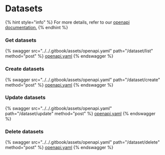 # Datasets

{% hint style="info" %}
For more details, refer to our [openapi documentation.](https://dscribe-prod-i-app-customerapi.azurewebsites.net/v1/docs/)
{% endhint %}

### Get datasets

{% swagger src="../../.gitbook/assets/openapi.yaml" path="/dataset/list" method="post" %}
[openapi.yaml](../../.gitbook/assets/openapi.yaml)
{% endswagger %}

### Create datasets

{% swagger src="../../.gitbook/assets/openapi.yaml" path="/dataset/create" method="post" %}
[openapi.yaml](../../.gitbook/assets/openapi.yaml)
{% endswagger %}

### Update datasets

{% swagger src="../../.gitbook/assets/openapi.yaml" path="/dataset/update" method="post" %}
[openapi.yaml](../../.gitbook/assets/openapi.yaml)
{% endswagger %}

### Delete datasets

{% swagger src="../../.gitbook/assets/openapi.yaml" path="/dataset/delete" method="post" %}
[openapi.yaml](../../.gitbook/assets/openapi.yaml)
{% endswagger %}
